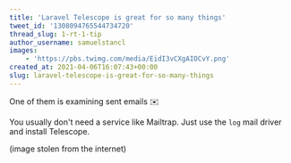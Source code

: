 ```yaml
---
title: 'Laravel Telescope is great for so many things'
tweet_id: '1308094765544734720'
thread_slug: 1-rt-1-tip
author_username: samuelstancl
images:
    - 'https://pbs.twimg.com/media/EidI3vCXgAIOCvY.png'
created_at: 2021-04-06T16:07:43+00:00
slug: laravel-telescope-is-great-for-so-many-things
---
```


One of them is examining sent emails ✉️

You usually don't need a service like Mailtrap. Just use the `log` mail driver and install Telescope.

(image stolen from the internet)